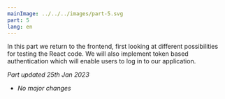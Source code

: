 ```yaml
---
mainImage: ../../../images/part-5.svg
part: 5
lang: en
---
```


<div class="intro">

In this part we return to the frontend, first looking at different possibilities for testing the React code.
We will also implement token based authentication which will enable users to log in to our application.

<i>Part updated 25th Jan 2023</i>

- <i>No major changes</i>

</div>
